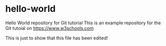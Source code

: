 # hello-world
Hello World repository for Git tutorial
This is an example repository for the Git tutoial on https://www.w3schools.com

This is just to show that this file has been edited!
